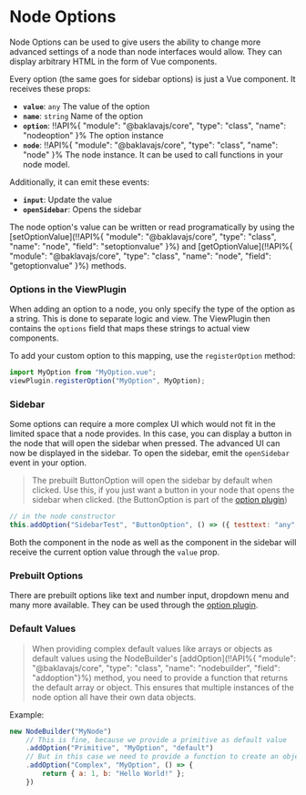 # Node Options

Node Options can be used to give users the ability to change more advanced settings of a node than node interfaces would allow. They can display arbitrary HTML in the form of Vue components.

Every option (the same goes for sidebar options) is just a Vue component. It receives these props:
* **`value`**: `any` The value of the option
* **`name`**: `string` Name of the option
* **`option`**: !!API%{ "module": "@baklavajs/core", "type": "class", "name": "nodeoption" }% The option instance
* **`node`**: !!API%{ "module": "@baklavajs/core", "type": "class", "name": "node" }% The node instance. It can be used to call functions in your node model.

Additionally, it can emit these events:
* **`input`**: Update the value
* **`openSidebar`**: Opens the sidebar

The node option's value can be written or read programatically by using the
[setOptionValue](!!API%{ "module": "@baklavajs/core", "type": "class", "name": "node", "field": "setoptionvalue" }%) and
[getOptionValue](!!API%{ "module": "@baklavajs/core", "type": "class", "name": "node", "field": "getoptionvalue" }%) methods.

### Options in the ViewPlugin
When adding an option to a node, you only specify the type of the option as a string. This is done to separate logic and view.
The ViewPlugin then contains the `options` field that maps these strings to actual view components.

To add your custom option to this mapping, use the `registerOption` method:
```js
import MyOption from "MyOption.vue";
viewPlugin.registerOption("MyOption", MyOption);
```

### Sidebar
Some options can require a more complex UI which would not fit in the limited space that a node provides.
In this case, you can display a button in the node that will open the sidebar when pressed.
The advanced UI can now be displayed in the sidebar. To open the sidebar, emit the `openSidebar` event in your option.

> The prebuilt ButtonOption will open the sidebar by default when clicked.
> Use this, if you just want a button in your node that opens the sidebar when clicked.
> (the ButtonOption is part of the [option plugin](/plugins/options.md))

```js
// in the node constructor
this.addOption("SidebarTest", "ButtonOption", () => ({ testtext: "any" }), "MySidebarOption");
```

Both the component in the node as well as the component in the sidebar
will receive the current option value through the `value` prop.

### Prebuilt Options
There are prebuilt options like text and number input, dropdown menu and many more available.
They can be used through the [option plugin](/plugins/options.md).

### Default Values
> When providing complex default values like arrays or objects as default values using the NodeBuilder's
> [addOption](!!API%{ "module": "@baklavajs/core", "type": "class", "name": "nodebuilder", "field": "addoption"}%) method,
> you need to provide a function that returns the default array or object.
> This ensures that multiple instances of the node option all have their own data objects.

Example:
```js
new NodeBuilder("MyNode")
    // This is fine, because we provide a primitive as default value
    .addOption("Primitive", "MyOption", "default")
    // But in this case we need to provide a function to create an object
    .addOption("Complex", "MyOption", () => {
        return { a: 1, b: "Hello World!" };
    })
```